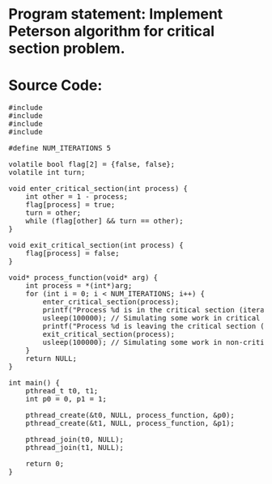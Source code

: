 # Program statement: Implement Peterson algorithm for critical section problem.
# Source Code:
<pre>
#include <stdio.h>
#include <pthread.h>
#include <stdbool.h>
#include <unistd.h>

#define NUM_ITERATIONS 5

volatile bool flag[2] = {false, false};
volatile int turn;

void enter_critical_section(int process) {
    int other = 1 - process;
    flag[process] = true;
    turn = other;
    while (flag[other] && turn == other);
}

void exit_critical_section(int process) {
    flag[process] = false;
}

void* process_function(void* arg) {
    int process = *(int*)arg;
    for (int i = 0; i < NUM_ITERATIONS; i++) {
        enter_critical_section(process);
        printf("Process %d is in the critical section (iteration %d)\n", process, i + 1);
        usleep(100000); // Simulating some work in critical section
        printf("Process %d is leaving the critical section (iteration %d)\n", process, i + 1);
        exit_critical_section(process);
        usleep(100000); // Simulating some work in non-critical section
    }
    return NULL;
}

int main() {
    pthread_t t0, t1;
    int p0 = 0, p1 = 1;
    
    pthread_create(&t0, NULL, process_function, &p0);
    pthread_create(&t1, NULL, process_function, &p1);
    
    pthread_join(t0, NULL);
    pthread_join(t1, NULL);
    
    return 0;
}
</pre>

